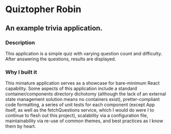 # Quiztopher Robin
## An example trivia application.

### Description
This application is a simple quiz with varying question count and difficulty. After answering the questions, results are displayed.

### Why I built it
This miniature application serves as a showcase for bare-minimum React capability. Some aspects of this application include a standard container/components directory dichotomy (although the lack of an external state management solution means no containers exist), pretter-compliant code formatting, a series of unit tests for each component (except App itself, as well as the fetchQuestions service, which I would do were I to continue to flesh out this project), scalability via a configuration file, maintainability via re-use of common themes, and best practices as I know them by heart.